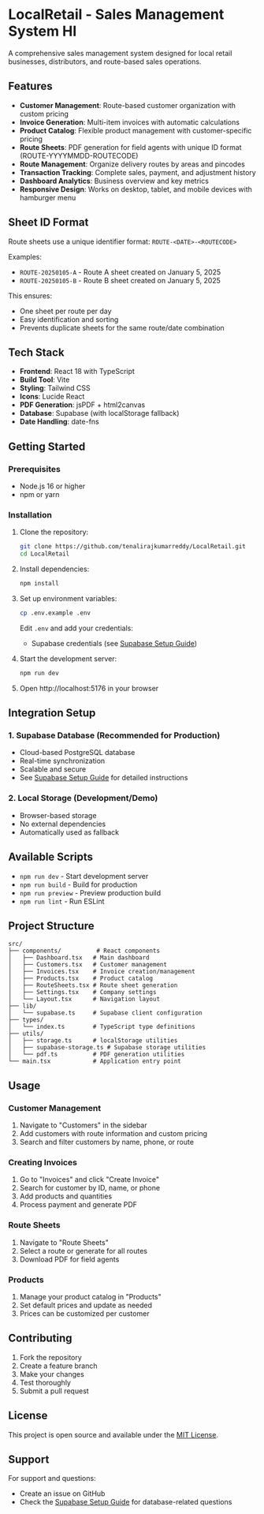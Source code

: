 # LocalRetail - Sales Management System HI

A comprehensive sales management system designed for local retail businesses, distributors, and route-based sales operations.

## Features

- **Customer Management**: Route-based customer organization with custom pricing
- **Invoice Generation**: Multi-item invoices with automatic calculations
- **Product Catalog**: Flexible product management with customer-specific pricing
- **Route Sheets**: PDF generation for field agents with unique ID format (ROUTE-YYYYMMDD-ROUTECODE)
- **Route Management**: Organize delivery routes by areas and pincodes
- **Transaction Tracking**: Complete sales, payment, and adjustment history
- **Dashboard Analytics**: Business overview and key metrics
- **Responsive Design**: Works on desktop, tablet, and mobile devices with hamburger menu

## Sheet ID Format

Route sheets use a unique identifier format: `ROUTE-<DATE>-<ROUTECODE>`

Examples:
- `ROUTE-20250105-A` - Route A sheet created on January 5, 2025
- `ROUTE-20250105-B` - Route B sheet created on January 5, 2025

This ensures:
- One sheet per route per day
- Easy identification and sorting
- Prevents duplicate sheets for the same route/date combination

## Tech Stack

- **Frontend**: React 18 with TypeScript
- **Build Tool**: Vite
- **Styling**: Tailwind CSS
- **Icons**: Lucide React
- **PDF Generation**: jsPDF + html2canvas
- **Database**: Supabase (with localStorage fallback)
- **Date Handling**: date-fns

## Getting Started

### Prerequisites

- Node.js 16 or higher
- npm or yarn

### Installation

1. Clone the repository:
   ```bash
   git clone https://github.com/tenalirajkumarreddy/LocalRetail.git
   cd LocalRetail
   ```

2. Install dependencies:
   ```bash
   npm install
   ```

3. Set up environment variables:
   ```bash
   cp .env.example .env
   ```
   
   Edit `.env` and add your credentials:
   - Supabase credentials (see [Supabase Setup Guide](SUPABASE_SETUP.md))

4. Start the development server:
   ```bash
   npm run dev
   ```

5. Open http://localhost:5176 in your browser

## Integration Setup

### 1. Supabase Database (Recommended for Production)
- Cloud-based PostgreSQL database
- Real-time synchronization
- Scalable and secure
- See [Supabase Setup Guide](SUPABASE_SETUP.md) for detailed instructions

### 2. Local Storage (Development/Demo)
- Browser-based storage
- No external dependencies
- Automatically used as fallback

## Available Scripts

- `npm run dev` - Start development server
- `npm run build` - Build for production
- `npm run preview` - Preview production build
- `npm run lint` - Run ESLint

## Project Structure

```
src/
├── components/          # React components
│   ├── Dashboard.tsx   # Main dashboard
│   ├── Customers.tsx   # Customer management
│   ├── Invoices.tsx    # Invoice creation/management
│   ├── Products.tsx    # Product catalog
│   ├── RouteSheets.tsx # Route sheet generation
│   ├── Settings.tsx    # Company settings
│   └── Layout.tsx      # Navigation layout
├── lib/
│   └── supabase.ts     # Supabase client configuration
├── types/
│   └── index.ts        # TypeScript type definitions
├── utils/
│   ├── storage.ts      # localStorage utilities
│   ├── supabase-storage.ts # Supabase storage utilities
│   └── pdf.ts          # PDF generation utilities
└── main.tsx            # Application entry point
```

## Usage

### Customer Management
1. Navigate to "Customers" in the sidebar
2. Add customers with route information and custom pricing
3. Search and filter customers by name, phone, or route

### Creating Invoices
1. Go to "Invoices" and click "Create Invoice"
2. Search for customer by ID, name, or phone
3. Add products and quantities
4. Process payment and generate PDF

### Route Sheets
1. Navigate to "Route Sheets"
2. Select a route or generate for all routes
3. Download PDF for field agents

### Products
1. Manage your product catalog in "Products"
2. Set default prices and update as needed
3. Prices can be customized per customer

## Contributing

1. Fork the repository
2. Create a feature branch
3. Make your changes
4. Test thoroughly
5. Submit a pull request

## License

This project is open source and available under the [MIT License](LICENSE).

## Support

For support and questions:
- Create an issue on GitHub
- Check the [Supabase Setup Guide](SUPABASE_SETUP.md) for database-related questions
